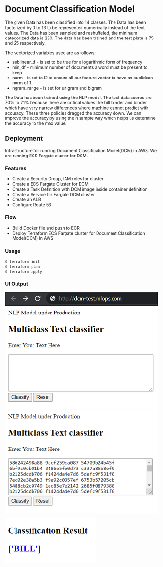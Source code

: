 # Document Classification Model

The given Data has been classified into 14 classes. The Data has been factorized by 0 to 13 to be represented numerically instead of the text values. The Data has been sampled and reshuffeled, the minimum categorized data is 230. The data has been trained and the test plate is 75 and 25 respectively.

The vectorized variables used are as follows:

- sublinear_tf - is set to be true for a logarithmic form of frequency 
- min_df - minimum number of documents a word must be present to keep
- norm - is set to l2 to ensure all our feature vector to have an euclidean norm of 1 
- ngram_range - is set for unigram and bigram 

The Data has been trained using the NLP model. The test data scores are 70% to 71% because there are critical values like bill binder and binder which have very narrow differences where machine cannot predict with accuracy. These three policies dragged the accuracy down. We can improve the accuracy by using the n sample way which helps us determine the accuracy to the max value. 


## Deployment 

Infrastructure for running Document Classification Model(DCM) in AWS. We are running ECS Fargate cluster for DCM. 

### Features
* Create a Security Group, IAM roles for cluster
* Create a ECS Fargate Cluster for DCM
* Create a Task Definition with DCM image inside container definition
* Create a Service for Fargate DCM cluster
* Create an ALB
* Configure Route 53

### Flow
* Build Docker file and push to ECR
* Deploy Terraform ECS Fargate cluster for Document Classification Model(DCM) in AWS

### Usage
```
$ terraform init
$ terraform plan
$ terraform apply
```
### UI Output

![DCM_UI](./images/DCM_UI.png)
![DCM_Data](./images/DCM_Data.png)

![DCM_Result](./images/DCM_Result.png)